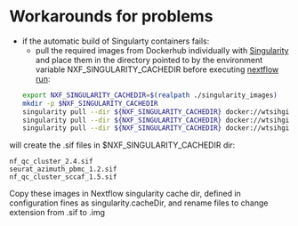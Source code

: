 # Workarounds for problems
- if the automatic build of Singularty containers fails:
  - pull the required images from Dockerhub individually with [Singularity](https://sylabs.io/singularity/) and place them in the directory pointed to by the environment variable NXF_SINGULARITY_CACHEDIR before executing [nextflow run](https://www.nextflow.io):
  ```bash
  export NXF_SINGULARITY_CACHEDIR=$(realpath ./singularity_images)
  mkdir -p $NXF_SINGULARITY_CACHEDIR
  singularity pull --dir ${NXF_SINGULARITY_CACHEDIR} docker://wtsihgi/nf_qc_cluster:2.4
  singularity pull --dir ${NXF_SINGULARITY_CACHEDIR} docker://wtsihgi/seurat_azimuth_pbmc:1.2
  singularity pull --dir ${NXF_SINGULARITY_CACHEDIR} docker://wtsihgi/nf_qc_cluster:sccaf_1.5
  ```

will create the .sif files in $NXF_SINGULARITY_CACHEDIR dir:
```
nf_qc_cluster_2.4.sif
seurat_azimuth_pbmc_1.2.sif
nf_qc_cluster_sccaf_1.5.sif
```

Copy these images in Nextflow singularity cache dir, defined in configuration fines as singularity.cacheDir, and rename files to change extension from .sif to .img 
